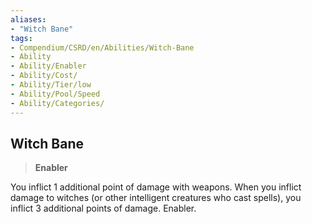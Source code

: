 ```yaml
---
aliases:
- "Witch Bane"
tags:
- Compendium/CSRD/en/Abilities/Witch-Bane
- Ability
- Ability/Enabler
- Ability/Cost/
- Ability/Tier/low
- Ability/Pool/Speed
- Ability/Categories/
---
```

  
## Witch Bane                                                     
>**Enabler**  
  
You inflict 1 additional point of damage with weapons. When you inflict damage to witches (or other intelligent creatures who cast spells), you inflict 3 additional points of damage. Enabler.
